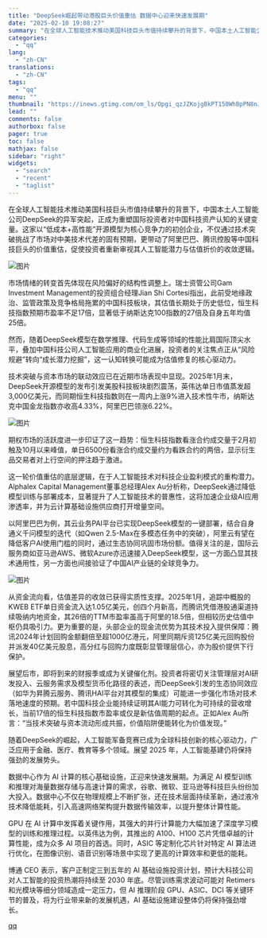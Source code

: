 ```yaml
---
title: "DeepSeek崛起带动港股巨头价值重估 数据中心迎来快速发展期"
date: "2025-02-10 19:08:27"
summary: "在全球人工智能技术推动美国科技巨头市值持续攀升的背景下，中国本土人工智能公司DeepSeek的异军突..."
categories:
  - "qq"
lang:
  - "zh-CN"
translations:
  - "zh-CN"
tags:
  - "qq"
menu: ""
thumbnail: "https://inews.gtimg.com/om_ls/Opgi_qzJZKojgBkPT150WhBpPN8nJRoXlxNTWyD00XAx8AA_640360/0"
lead: ""
comments: false
authorbox: false
pager: true
toc: false
mathjax: false
sidebar: "right"
widgets:
  - "search"
  - "recent"
  - "taglist"
---
```


在全球人工智能技术推动美国科技巨头市值持续攀升的背景下，中国本土人工智能公司DeepSeek的异军突起，正成为重塑国际投资者对中国科技资产认知的关键变量。这家以“低成本+高性能”开源模型为核心竞争力的初创企业，不仅通过技术突破挑战了市场对中美技术代差的固有预期，更带动了阿里巴巴、腾讯控股等中国科技巨头的价值重估，促使投资者重新审视其人工智能潜力与估值折价的收敛逻辑。

![图片](https://inews.gtimg.com/om_bt/OMiwdFAFwC_FANmcffOxpNGPZLxJUeXXAst-g3JpZz0G0AA/641)

市场情绪的转变首先体现在风险偏好的结构性调整上。瑞士资管公司Gam Investment Management的投资组合经理Jian Shi Cortesi指出，此前受地缘政治、监管政策及竞争格局拖累的中国科技板块，其估值长期处于历史低位，恒生科技指数预期市盈率不足17倍，显著低于纳斯达克100指数的27倍及自身五年均值25倍。

然而，随着DeepSeek模型在数学推理、代码生成等领域的性能比肩国际顶尖水平，叠加中国科技公司人工智能应用的商业化进展，投资者的关注焦点正从“风险规避”转向“成长潜力挖掘”，这一认知转换可能成为估值修复的核心驱动力。

技术突破与资本市场的联动效应已在近期市场表现中显现。2025年1月末，DeepSeek开源模型的发布引发美股科技板块剧烈震荡，英伟达单日市值蒸发超3,000亿美元，而同期恒生科技指数则在一周内上涨9%进入技术性牛市，纳斯达克中国金龙指数亦收高4.33%，阿里巴巴领涨6.22%。

![图片](https://inews.gtimg.com/om_bt/OxxyziWu0U5J7NjM0yynckFsQlixuSv_gvxRDNH1rvIbQAA/641)

期权市场的活跃度进一步印证了这一趋势：恒生科技指数看涨合约成交量于2月初触及10月以来峰值，单日6500份看涨合约成交量约为看跌合约的两倍，显示衍生品交易者对上行空间的押注趋于激进。

这一轮价值重估的底层逻辑，在于人工智能技术对科技企业盈利模式的重构潜力。Alphalex Capital Management董事总经理Alex Au分析称，DeepSeek通过降低模型训练与部署成本，显著提升了人工智能技术的普惠性，这将加速企业级AI应用渗透率，并为云计算基础设施供应商打开增量空间。

以阿里巴巴为例，其云业务PAI平台已实现DeepSeek模型的一键部署，结合自身通义千问模型的迭代（如Qwen 2.5-Max在多模态任务中的突破），阿里云有望在降低客户AI使用门槛的同时，通过生态协同巩固市场份额。值得关注的是，国际云服务商如亚马逊AWS、微软Azure亦迅速接入DeepSeek模型，这一方面凸显其技术通用性，另一方面也间接验证了中国AI产业链的全球竞争力。

![图片](https://inews.gtimg.com/om_bt/O5Mrr80dVGf1q0bVTKODBh6ndctX3cyakZDZGnCXLCJOoAA/641)

从资金流向看，估值差异的收敛已获得实质性支撑。2025年1月，追踪中概股的KWEB ETF单日资金流入达1.05亿美元，创四个月新高，而腾讯凭借港股通渠道持续吸纳内地资金，其26倍的TTM市盈率虽高于阿里的18.5倍，但相较历史估值中枢仍具吸引力。更为重要的是，头部企业的现金流优势为其技术投入提供保障：腾讯2024年计划回购金额翻倍至超1000亿港元，阿里同期斥资125亿美元回购股份并派发40亿美元股息，高分红与回购力度既彰显管理层信心，亦为股价提供下行保护。

展望后市，即将到来的财报季或成为关键催化剂。投资者将密切关注管理层对AI研发投入、云服务需求及模型货币化路径的表述，而DeepSeek引发的生态协同效应（如华为昇腾云服务、腾讯HAI平台对其模型的集成）可能进一步强化市场对技术落地速度的预期。若中国科技企业能持续证明其AI能力可转化为可持续的营收增长，当前17倍的恒生科技指数市盈率或仅是新估值周期的起点。正如Alex Au所言：“当技术突破与资本流动形成共振，价值陷阱便能转化为价值发现。”

随着DeepSeek的崛起，人工智能军备竞赛已成为全球科技创新的核心驱动力，广泛应用于金融、医疗、教育等多个领域。展望 2025 年，人工智能基建仍将保持强劲的发展势头。

数据中心作为 AI 计算的核心基础设施，正迎来快速发展期。为满足 AI 模型训练和推理对海量数据存储与高速计算的需求，谷歌、微软、亚马逊等科技巨头纷纷加大投入。数据中心不仅在物理规模上不断扩张，还在技术层面持续革新，通过液冷技术降低能耗，引入高速网络架构提升数据传输效率，以提升整体计算性能。

GPU 在 AI 计算中发挥着关键作用，其强大的并行计算能力大幅加速了深度学习模型的训练和推理过程。以英伟达为例，其推出的 A100、H100 芯片凭借卓越的计算性能，成为众多 AI 项目的首选。同时，ASIC 等定制化芯片针对特定 AI 算法进行优化，在图像识别、语音识别等场景中实现了更高的计算效率和更低的能耗。

博通 CEO 表示，客户正制定三到五年的 AI 基础设施投资计划，预计大科技公司对人工智能的投资热潮将持续至 2030 年底。尽管训练需求波动可能对 Retimers 和光模块等细分领域造成一定压力，但 AI 推理阶段 GPU、ASIC、DCI 等关键环节的普及，将为行业带来新的发展机遇，AI 基础设施建设整体仍将保持强劲增长。

[qq](https://new.qq.com/rain/a/20250210A07GAG00)
